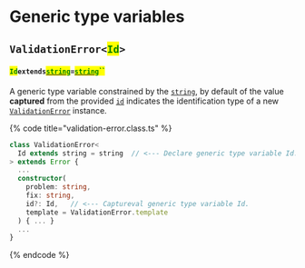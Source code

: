 # Generic type variables

## `ValidationError<`<mark style="color:green;">`Id`</mark>`>` <a href="#wrap-opening" id="wrap-opening"></a>

#### <mark style="color:green;">`Id`</mark>`extends`[<mark style="color:green;">`string`</mark>](https://www.typescriptlang.org/docs/handbook/basic-types.html#string)`=`[<mark style="color:green;">`string`</mark>](https://www.typescriptlang.org/docs/handbook/basic-types.html#string)<mark style="color:green;">``</mark>

​A generic type variable constrained by the [`string`](https://developer.mozilla.org/en-US/docs/Web/JavaScript/Reference/Global\_Objects/String), by default of the value **captured** from the provided [`id`](../commonerror/constructor.md#id-id) indicates the identification type of a new [`ValidationError`](broken-reference) instance.

{% code title="validation-error.class.ts" %}
```typescript
class ValidationError<
  Id extends string = string  // <--- Declare generic type variable Id.
> extends Error {
  ...
  constructor(
    problem: string,
    fix: string,
    id?: Id,   // <--- Captureval generic type variable Id.
    template = ValidationError.template
  ) { ... }
  ...
}
```
{% endcode %}
